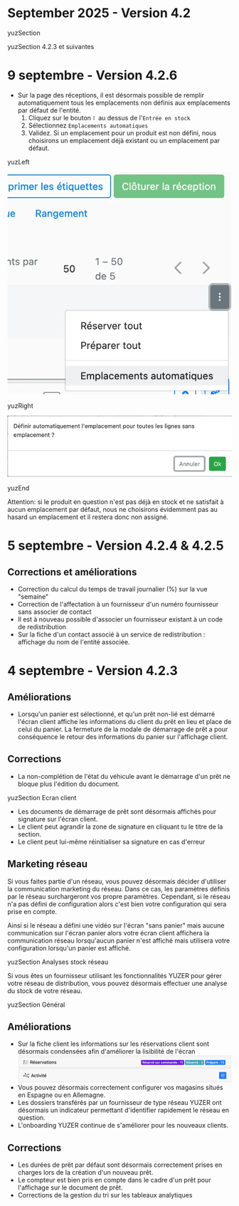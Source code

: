 # September 2025 - Version 4.2

yuzSection

yuzSection 4.2.3 et suivantes

# 9 septembre - Version 4.2.6

- Sur la page des réceptions, il est désormais possible de remplir automatiquement tous les emplacements non définis aux emplacements par défaut de l'entité.
  1. Cliquez sur le bouton `⠇` au dessus de l'`Entrée en stock`
  1. Sélectionnez `Emplacements automatiques`
  1. Validez. Si un emplacement pour un produit est non défini, nous choisirons un emplacement déjà existant ou un emplacement par défaut.

yuzLeft
  
![auto-fill menu](https://raw.githubusercontent.com/yuzer-software/release-notes/master/release-notes/4.2/reception-autofill.webp?w=300px)

yuzRight

![auto-fill confirmation](https://raw.githubusercontent.com/yuzer-software/release-notes/master/release-notes/4.2/reception-autofill-modal.webp?w=400px)

yuzEnd

Attention: si le produit en question n'est pas déjà en stock et ne satisfait à aucun emplacement par défaut, nous ne choisirons évidemment pas au hasard un emplacement et il restera donc non assigné.

# 5 septembre - Version 4.2.4 & 4.2.5

## Corrections et améliorations

- Correction du calcul du temps de travail journalier (%) sur la vue "semaine"
- Correction de l'affectation à un fournisseur d'un numéro fournisseur sans associer de contact
- Il est à nouveau possible d'associer un fournisseur existant à un code de redistribution
- Sur la fiche d'un contact associé à un service de redistribution : affichage du nom de l'entité associée.

# 4 septembre - Version 4.2.3

## Améliorations

- Lorsqu'un panier est sélectionné, et qu'un prêt non-lié est démarré l'écran client affiche les informations du client du prêt en lieu et place de celui du panier. La fermeture de la modale de démarrage de prêt a pour conséquence le retour des informations du panier sur l'affichage client.

## Corrections

- La non-complétion de l'état du véhicule avant le démarrage d'un prêt ne bloque plus l'édition du document.

yuzSection Ecran client

- Les documents de démarrage de prêt sont désormais affichés pour signature sur l'écran client.
- Le client peut agrandir la zone de signature en cliquant tu le titre de la section.
- Le client peut lui-même réinitialiser sa signature en cas d'erreur

## Marketing réseau

Si vous faites partie d'un réseau, vous pouvez désormais décider d'utiliser la communication marketing du réseau.
Dans ce cas, les paramètres définis par le réseau surchargeront vos propre paramètres. Cependant, si le réseau n'a pas défini de configuration alors c'est bien votre configuration qui sera prise en compte.

Ainsi si le réseau a défini une vidéo sur l'écran "sans panier" mais aucune communication sur l'écran panier alors votre écran client affichera la communication réseau lorsqu'aucun panier n'est affiché mais utilisera votre configuration lorsqu'un panier est affiché.

yuzSection Analyses stock réseau

Si vous êtes un fournisseur utilisant les fonctionnalités YUZER pour gérer votre réseau de distribution, vous pouvez désormais effectuer une analyse du stock de votre réseau.

yuzSection Général

## Améliorations

- Sur la fiche client les informations sur les réservations client sont désormais condensées afin d'améliorer la lisibilité de l'écran
  ![Customer screen reservations](https://raw.githubusercontent.com/yuzer-software/release-notes/master/release-notes/4.2/customer-screen-reservations.webp?w=400px)
- Vous pouvez désormais correctement configurer vos magasins situés en Espagne ou en Allemagne.
- Les dossiers transférés par un fournisseur de type réseau YUZER ont désormais un indicateur permettant d'identifier rapidement le réseau en question.
- L'onboarding YUZER continue de s'améliorer pour les nouveaux clients.

## Corrections

- Les durées de prêt par défaut sont désormais correctement prises en charges lors de la création d'un nouveau prêt.
- Le compteur est bien pris en compte dans le cadre d'un prêt pour l'affichage sur le document de prêt.
- Corrections de la gestion du tri sur les tableaux analytiques
